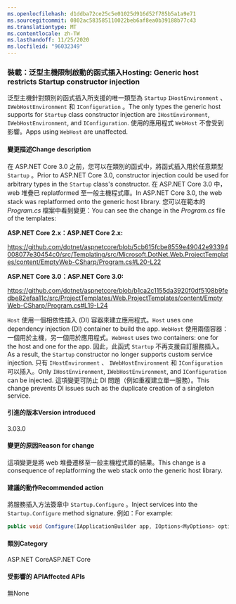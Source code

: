 ```yaml
---
ms.openlocfilehash: d1ddba72ce25c5e01025d916d52f785b5a1a9e71
ms.sourcegitcommit: 0802ac583585110022beb6af8ea0b39188b77c43
ms.translationtype: MT
ms.contentlocale: zh-TW
ms.lasthandoff: 11/25/2020
ms.locfileid: "96032349"
---
```

### <a name="hosting-generic-host-restricts-startup-constructor-injection"></a><span data-ttu-id="a88cf-101">裝載：泛型主機限制啟動的函式插入</span><span class="sxs-lookup"><span data-stu-id="a88cf-101">Hosting: Generic host restricts Startup constructor injection</span></span>

<span data-ttu-id="a88cf-102">泛型主機針對類別的函式插入所支援的唯一類型為 `Startup` `IHostEnvironment` 、 `IWebHostEnvironment` 和 `IConfiguration` 。</span><span class="sxs-lookup"><span data-stu-id="a88cf-102">The only types the generic host supports for `Startup` class constructor injection are `IHostEnvironment`, `IWebHostEnvironment`, and `IConfiguration`.</span></span> <span data-ttu-id="a88cf-103">使用的應用程式 `WebHost` 不會受到影響。</span><span class="sxs-lookup"><span data-stu-id="a88cf-103">Apps using `WebHost` are unaffected.</span></span>

#### <a name="change-description"></a><span data-ttu-id="a88cf-104">變更描述</span><span class="sxs-lookup"><span data-stu-id="a88cf-104">Change description</span></span>

<span data-ttu-id="a88cf-105">在 ASP.NET Core 3.0 之前，您可以在類別的函式中，將函式插入用於任意類型 `Startup` 。</span><span class="sxs-lookup"><span data-stu-id="a88cf-105">Prior to ASP.NET Core 3.0, constructor injection could be used for arbitrary types in the `Startup` class's constructor.</span></span> <span data-ttu-id="a88cf-106">在 ASP.NET Core 3.0 中，web 堆疊已 replatformed 至一般主機程式庫。</span><span class="sxs-lookup"><span data-stu-id="a88cf-106">In ASP.NET Core 3.0, the web stack was replatformed onto the generic host library.</span></span> <span data-ttu-id="a88cf-107">您可以在範本的 *Program.cs* 檔案中看到變更：</span><span class="sxs-lookup"><span data-stu-id="a88cf-107">You can see the change in the *Program.cs* file of the templates:</span></span>

<span data-ttu-id="a88cf-108">**ASP.NET Core 2.x：**</span><span class="sxs-lookup"><span data-stu-id="a88cf-108">**ASP.NET Core 2.x:**</span></span>

<https://github.com/dotnet/aspnetcore/blob/5cb615fcbe8559e49042e93394008077e30454c0/src/Templating/src/Microsoft.DotNet.Web.ProjectTemplates/content/EmptyWeb-CSharp/Program.cs#L20-L22>

<span data-ttu-id="a88cf-109">**ASP.NET Core 3.0：**</span><span class="sxs-lookup"><span data-stu-id="a88cf-109">**ASP.NET Core 3.0:**</span></span>

<https://github.com/dotnet/aspnetcore/blob/b1ca2c1155da3920f0df5108b9fedbe82efaa11c/src/ProjectTemplates/Web.ProjectTemplates/content/EmptyWeb-CSharp/Program.cs#L19-L24>

<span data-ttu-id="a88cf-110">`Host` 使用一個相依性插入 (DI) 容器來建立應用程式。</span><span class="sxs-lookup"><span data-stu-id="a88cf-110">`Host` uses one dependency injection (DI) container to build the app.</span></span> <span data-ttu-id="a88cf-111">`WebHost` 使用兩個容器：一個用於主機，另一個用於應用程式。</span><span class="sxs-lookup"><span data-stu-id="a88cf-111">`WebHost` uses two containers: one for the host and one for the app.</span></span> <span data-ttu-id="a88cf-112">因此，此函式 `Startup` 不再支援自訂服務插入。</span><span class="sxs-lookup"><span data-stu-id="a88cf-112">As a result, the `Startup` constructor no longer supports custom service injection.</span></span> <span data-ttu-id="a88cf-113">只有 `IHostEnvironment` 、 `IWebHostEnvironment` 和 `IConfiguration` 可以插入。</span><span class="sxs-lookup"><span data-stu-id="a88cf-113">Only `IHostEnvironment`, `IWebHostEnvironment`, and `IConfiguration` can be injected.</span></span> <span data-ttu-id="a88cf-114">這項變更可防止 DI 問題（例如重複建立單一服務）。</span><span class="sxs-lookup"><span data-stu-id="a88cf-114">This change prevents DI issues such as the duplicate creation of a singleton service.</span></span>

#### <a name="version-introduced"></a><span data-ttu-id="a88cf-115">引進的版本</span><span class="sxs-lookup"><span data-stu-id="a88cf-115">Version introduced</span></span>

<span data-ttu-id="a88cf-116">3.0</span><span class="sxs-lookup"><span data-stu-id="a88cf-116">3.0</span></span>

#### <a name="reason-for-change"></a><span data-ttu-id="a88cf-117">變更的原因</span><span class="sxs-lookup"><span data-stu-id="a88cf-117">Reason for change</span></span>

<span data-ttu-id="a88cf-118">這項變更是將 web 堆疊遷移至一般主機程式庫的結果。</span><span class="sxs-lookup"><span data-stu-id="a88cf-118">This change is a consequence of replatforming the web stack onto the generic host library.</span></span>

#### <a name="recommended-action"></a><span data-ttu-id="a88cf-119">建議的動作</span><span class="sxs-lookup"><span data-stu-id="a88cf-119">Recommended action</span></span>

<span data-ttu-id="a88cf-120">將服務插入方法簽章中 `Startup.Configure` 。</span><span class="sxs-lookup"><span data-stu-id="a88cf-120">Inject services into the `Startup.Configure` method signature.</span></span> <span data-ttu-id="a88cf-121">例如：</span><span class="sxs-lookup"><span data-stu-id="a88cf-121">For example:</span></span>

```csharp
public void Configure(IApplicationBuilder app, IOptions<MyOptions> options)
```

#### <a name="category"></a><span data-ttu-id="a88cf-122">類別</span><span class="sxs-lookup"><span data-stu-id="a88cf-122">Category</span></span>

<span data-ttu-id="a88cf-123">ASP.NET Core</span><span class="sxs-lookup"><span data-stu-id="a88cf-123">ASP.NET Core</span></span>

#### <a name="affected-apis"></a><span data-ttu-id="a88cf-124">受影響的 API</span><span class="sxs-lookup"><span data-stu-id="a88cf-124">Affected APIs</span></span>

<span data-ttu-id="a88cf-125">無</span><span class="sxs-lookup"><span data-stu-id="a88cf-125">None</span></span>

<!-- 

#### Affected APIs

Not detectable via API analysis

-->
